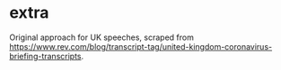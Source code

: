 # extra

Original approach for UK speeches, scraped from https://www.rev.com/blog/transcript-tag/united-kingdom-coronavirus-briefing-transcripts.
